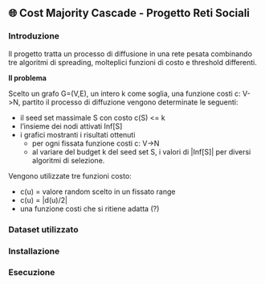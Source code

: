 ## 🌐 Cost Majority Cascade - Progetto Reti Sociali

### Introduzione
Il progetto tratta un processo di diffusione in una rete pesata combinando tre algoritmi di spreading, molteplici funzioni di costo e threshold differenti.

**Il problema**

Scelto un grafo G=(V,E), un intero k come soglia, una funzione costi c: V->N, partito il processo di diffuzione vengono determinate le seguenti: 
- il seed set massimale S con costo c(S) <= k
- l’insieme dei nodi attivati Inf[S]
- i grafici mostranti i risultati ottenuti 
    - per ogni fissata funzione costi c: V->N
    - al variare del budget k del seed set S, i valori di |Inf[S]| per diversi algoritmi di selezione.

Vengono utilizzate tre funzioni costo:
- c(u) = valore random scelto in un fissato range
- c(u) = |d(u)/2|
- una funzione costi che si ritiene adatta (?)

### Dataset utilizzato

### Installazione


### Esecuzione
